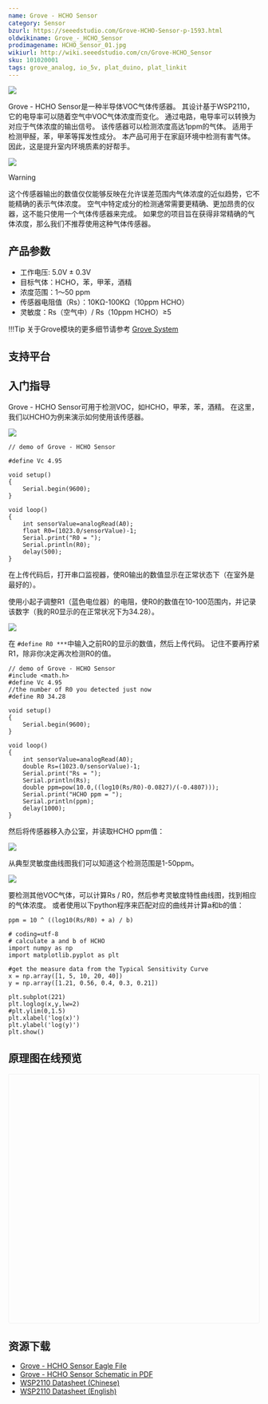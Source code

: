 ```yaml
---
name: Grove - HCHO Sensor
category: Sensor
bzurl: https://seeedstudio.com/Grove-HCHO-Sensor-p-1593.html
oldwikiname: Grove_-_HCHO_Sensor
prodimagename: HCHO_Sensor_01.jpg
wikiurl: http://wiki.seeedstudio.com/cn/Grove-HCHO_Sensor
sku: 101020001
tags: grove_analog, io_5v, plat_duino, plat_linkit
---
```


![](https://raw.githubusercontent.com/SeeedDocument/Grove-HCHO_Sensor/master/img/HCHO_Sensor_01.jpg)

Grove - HCHO Sensor是一种半导体VOC气体传感器。 其设计基于WSP2110，它的电导率可以随着空气中VOC气体浓度而变化。 通过电路，电导率可以转换为对应于气体浓度的输出信号。 该传感器可以检测浓度高达1ppm的气体。 适用于检测甲醛，苯，甲苯等挥发性成分。 本产品可用于在家庭环境中检测有害气体。 因此，这是提升室内环境质素的好帮手。

[![](https://github.com/SeeedDocument/wiki_chinese/raw/master/docs/images/click_to_buy.PNG)](https://item.taobao.com/item.htm?spm=a1z10.3-c.w4002-11172317909.9.3ff19e11Z15PDh&id=45506470348)

<div class="admonition warning">
<p class="admonition-title">Warning</p>
这个传感器输出的数值仅仅能够反映在允许误差范围内气体浓度的近似趋势，它不能精确的表示气体浓度。 空气中特定成分的检测通常需要更精确、更加昂贵的仪器，这不能只使用一个气体传感器来完成。 如果您的项目旨在获得非常精确的气体浓度，那么我们不推荐使用这种气体传感器。
</div>

产品参数
-------------

-   工作电压: 5.0V ± 0.3V
-   目标气体：HCHO，苯，甲苯，酒精
-   浓度范围：1〜50 ppm
-   传感器电阻值（Rs）：10KΩ-100KΩ（10ppm HCHO）
-   灵敏度：Rs（空气中）/ Rs（10ppm HCHO）≥5

!!!Tip
    关于Grove模块的更多细节请参考 [Grove System](http://wiki.seeedstudio.com/cn/Grove_System/)

支持平台
-------------------

入门指导
---------------

Grove - HCHO Sensor可用于检测VOC，如HCHO，甲苯，苯，酒精。 在这里，我们以HCHO为例来演示如何使用该传感器。

![](https://raw.githubusercontent.com/SeeedDocument/Grove-HCHO_Sensor/master/img/HCHO_Hardware_Connection.jpg)

```
// demo of Grove - HCHO Sensor

#define Vc 4.95

void setup()
{
    Serial.begin(9600);
}

void loop()
{
    int sensorValue=analogRead(A0);
    float R0=(1023.0/sensorValue)-1;
    Serial.print("R0 = ");
    Serial.println(R0);
    delay(500);
}
```

在上传代码后，打开串口监视器，使R0输出的数值显示在正常状态下（在室外是最好的）。

使用小起子调整R1（蓝色电位器）的电阻，使R0的数值在10-100范围内，并记录该数字（我的R0显示的在正常状况下为34.28）。

![](https://raw.githubusercontent.com/SeeedDocument/Grove-HCHO_Sensor/master/img/R0.png)

在 `#define R0 ***`中输入之前R0的显示的数值，然后上传代码。 记住不要再拧紧R1，除非你决定再次检测R0的值。

```
// demo of Grove - HCHO Sensor
#include <math.h>
#define Vc 4.95
//the number of R0 you detected just now
#define R0 34.28

void setup()
{
    Serial.begin(9600);
}

void loop()
{
    int sensorValue=analogRead(A0);
    double Rs=(1023.0/sensorValue)-1;
    Serial.print("Rs = ");
    Serial.println(Rs);
    double ppm=pow(10.0,((log10(Rs/R0)-0.0827)/(-0.4807)));
    Serial.print("HCHO ppm = ");
    Serial.println(ppm);
    delay(1000);
}
```

然后将传感器移入办公室，并读取HCHO ppm值：

![](https://raw.githubusercontent.com/SeeedDocument/Grove-HCHO_Sensor/master/img/Rs.png)

从典型灵敏度曲线图我们可以知道这个检测范围是1-50ppm。

![](https://raw.githubusercontent.com/SeeedDocument/Grove-HCHO_Sensor/master/img/Sensitivity_Characteristic.jpg)

要检测其他VOC气体，可以计算Rs / R0，然后参考灵敏度特性曲线图，找到相应的气体浓度。 或者使用以下python程序来匹配对应的曲线并计算a和b的值：

`ppm = 10 ^ ((log10(Rs/R0) + a) / b)`

```
# coding=utf-8
# calculate a and b of HCHO
import numpy as np
import matplotlib.pyplot as plt

#get the measure data from the Typical Sensitivity Curve
x = np.array([1, 5, 10, 20, 40])
y = np.array([1.21, 0.56, 0.4, 0.3, 0.21])

plt.subplot(221)
plt.loglog(x,y,lw=2)
#plt.ylim(0,1.5)  
plt.xlabel('log(x)')  
plt.ylabel('log(y)')  
plt.show()  
```


## 原理图在线预览


<div class="altium-ecad-viewer" data-project-src="https://raw.githubusercontent.com/SeeedDocument/Grove-HCHO_Sensor/master/res/Grove-HCHO_Sensor_Eagle_File.zip" style="border-radius: 0px 0px 4px 4px; height: 500px; border-style: solid; border-width: 1px; border-color: rgb(241, 241, 241); overflow: hidden; max-width: 1280px; max-height: 700px; box-sizing: border-box;" />
</div>


资源下载
---------

-   [Grove - HCHO Sensor Eagle File](https://raw.githubusercontent.com/SeeedDocument/Grove-HCHO_Sensor/master/res/Grove-HCHO_Sensor_Eagle_File.zip)
-   [Grove - HCHO Sensor Schematic in PDF](https://github.com/SeeedDocument/Grove-HCHO_Sensor/raw/master/res/Grove%20-%20HCHO%20Sensor.pdf)
-   [WSP2110 Datasheet (Chinese)](https://raw.githubusercontent.com/SeeedDocument/Grove-HCHO_Sensor/master/res/WSP2110.pdf)
-   [WSP2110 Datasheet (English)](https://raw.githubusercontent.com/SeeedDocument/Grove-HCHO_Sensor/master/res/Wsp2110-1-.pdf)

<!-- This Markdown file was created from http://www.seeedstudio.com/wiki/Grove_-_HCHO_Sensor -->

